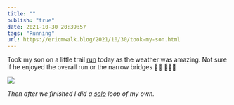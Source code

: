 ```yaml
---
title: ""
publish: "true"
date: 2021-10-30 20:39:57
tags: "Running"
url: https://ericmwalk.blog/2021/10/30/took-my-son.html
---
```


Took my son on a little trail [run](https://www.strava.com/activities/6189084457) today as the weather was amazing. Not sure if he enjoyed the overall run or the narrow bridges 🤷‍♂️ 🏃🏻‍♂️


![](https://ericmwalk.blog/uploads/2021/2605acb315.jpg)

*Then after we finished I did a [solo](https://www.strava.com/activities/6189187472) loop of my own.*